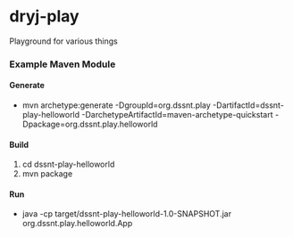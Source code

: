 # dryj-play
Playground for various things

### Example Maven Module

#### Generate
  * mvn archetype:generate -DgroupId=org.dssnt.play -DartifactId=dssnt-play-helloworld -DarchetypeArtifactId=maven-archetype-quickstart -Dpackage=org.dssnt.play.helloworld

#### Build
  1. cd dssnt-play-helloworld
  2. mvn package

#### Run
  * java -cp target/dssnt-play-helloworld-1.0-SNAPSHOT.jar org.dssnt.play.helloworld.App
